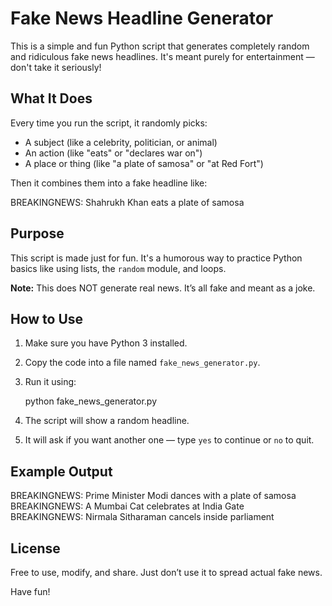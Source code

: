 # Fake News Headline Generator

This is a simple and fun Python script that generates completely random and ridiculous fake news headlines. It's meant purely for entertainment — don't take it seriously!

## What It Does

Every time you run the script, it randomly picks:

- A subject (like a celebrity, politician, or animal)
- An action (like "eats" or "declares war on")
- A place or thing (like "a plate of samosa" or "at Red Fort")

Then it combines them into a fake headline like:

BREAKINGNEWS: Shahrukh Khan eats a plate of samosa

## Purpose

This script is made just for fun. It's a humorous way to practice Python basics like using lists, the `random` module, and loops. 

**Note:** This does NOT generate real news. It’s all fake and meant as a joke.

## How to Use

1. Make sure you have Python 3 installed.
2. Copy the code into a file named `fake_news_generator.py`.
3. Run it using:

   python fake_news_generator.py

4. The script will show a random headline.
5. It will ask if you want another one — type `yes` to continue or `no` to quit.

## Example Output

BREAKINGNEWS: Prime Minister Modi dances with a plate of samosa  
BREAKINGNEWS: A Mumbai Cat celebrates at India Gate  
BREAKINGNEWS: Nirmala Sitharaman cancels inside parliament

## License

Free to use, modify, and share. Just don’t use it to spread actual fake news.

Have fun!
